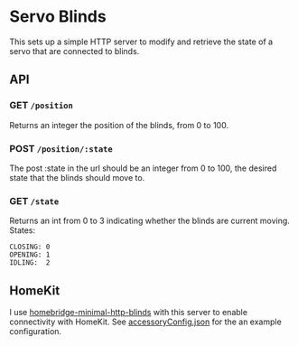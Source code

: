 # Servo Blinds

This sets up a simple HTTP server to modify and retrieve the state of a servo that are connected to blinds.

## API

### GET `/position`
Returns an integer the position of the blinds, from 0 to 100.

### POST `/position/:state`
The post :state in the url should be an integer from 0 to 100, the desired state that the blinds should move to.

### GET `/state`
Returns an int from 0 to 3 indicating whether the blinds are current moving. States:
```
CLOSING: 0
OPENING: 1
IDLING:  2
```

## HomeKit
I use [homebridge-minimal-http-blinds](https://github.com/Nicnl/homebridge-minimal-http-blinds) with this server to enable connectivity with HomeKit. See [accessoryConfig.json](/accessoryConfig.json) for the an example configuration. 